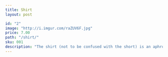 ```yaml
---
title: Shirt
layout: post

id: "2"
image: "http://i.imgur.com/raZUV6F.jpg"
price: 7.00
path: "/shirt/"
sku: 001
description: "The shirt (not to be confused with the short) is an aphrodisiac worn by male humans attempting to win one or more mates."
---
```

